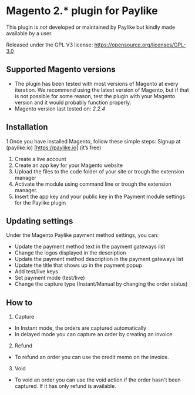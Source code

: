 # Magento 2.* plugin for Paylike

This plugin is *not* developed or maintained by Paylike but kindly made
available by a user.

Released under the GPL V3 license: https://opensource.org/licenses/GPL-3.0


## Supported Magento versions

* The plugin has been tested with most versions of Magento at every iteration. We recommend using the latest version of Magento, but if that is not possible for some reason, test the plugin with your Magento version and it would probably function properly. 
* Magento version last tested on: *2.2.4*

## Installation

1.Once you have installed Magento, follow these simple steps:
  Signup at (paylike.io) [https://paylike.io] (it’s free)
  
  1. Create a live account
  1. Create an app key for your Magento website
  1. Upload the files to the code folder of your site or trough the extension manager
  1. Activate the module using command line or trough the extension manager.
  1. Insert the app key and your public key in the Payment module settings for the Paylike plugin
  

## Updating settings

Under the Magento Paylike payment method settings, you can:
 * Update the payment method text in the payment gateways list
 * Change the logos displayed in the description
 * Update the payment method description in the payment gateways list
 * Update the title that shows up in the payment popup 
 * Add test/live keys
 * Set payment mode (test/live)
 * Change the capture type (Instant/Manual by changing the order status)
 
 ## How to
 
 1. Capture
 * In Instant mode, the orders are captured automatically
 * In delayed mode you can capture an order by creating an invoice
 2. Refund
   * To refund an order you can use the credit memo on the invoice.
 3. Void
   * To void an order you can use the void action if the order hasn't been captured. If it has only refund is available. 